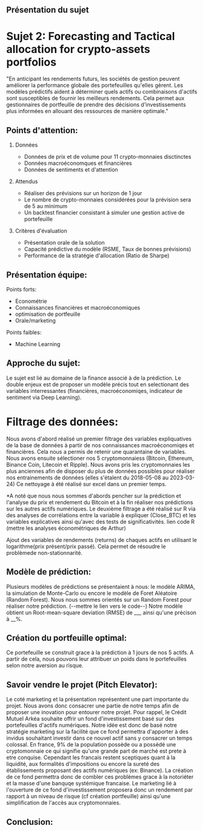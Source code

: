 ## Présentation du sujet
# Sujet 2: Forecasting and Tactical allocation for crypto-assets portfolios

"En anticipant les rendements futurs, les sociétés de gestion peuvent améliorer la performance globale des portefeuilles qu'elles gèrent.
Les modèles prédictifs aident à déterminer quels actifs ou combinaisons d'actifs sont susceptibles de fournir les meilleurs rendements.
Cela permet aux gestionnaires de portfeuille de prendre des décisions d'investissements plus informées en allouant des ressources de manière optimale."

## Points d'attention:
1. Données
    - Données de prix et de volume pour 11 crypto-monnaies disctinctes
    - Données macroéconomques et financières
    - Données de sentiments et d'attention
   
3. Attendus
    - Réaliser des prévisions sur un horizon de 1 jour
    - Le nombre de crypto-monnaies considérées pour la prévision sera de 5 au minimum
    - Un backtest financier consistant à simuler une gestion active de portefeuille

3. Critères d'évaluation
   - Présentation orale de la solution
   - Capacité prédictive du modèle (RSME, Taux de bonnes prévisions)
   - Performance de la stratégie d'allocation (Ratio de Sharpe)

## Présentation équipe: 
Points forts:
- Econométrie
- Connaissances financières et macroéconomiques
- optimisation de portfeuille
- Orale/marketing

Points faibles:
- Machine Learning

## Approche du sujet:
  Le sujet est lié au domaine de la finance associé à de la prédiction. Le double enjeux est de proposer un modèle précis tout en selectionant des variables interressantes (financières, macroéconomiqes, indicateur de sentiment via Deep Learning).

# Filtrage des données:
Nous avons d'abord réalisé un premier filtrage des variables expliquatives de la base de données à partir de nos connaissances macroéconomiqes et financières.
Cela nous a permis de retenir une quarantaine de variables.
Nous avons ensuite sélectioner nos 5 cryptomonnaiess (Bitcoin, Ethereum, Binance Coin, Litecoin et Ripple). Nous avons pris les cryptomonnaies les plus anciennes afin de disposer du plus de données possibles pour réaliser nos entrainements de données (elles s'étalent du 2018-05-08 au 2023-03-24)
Ce nettoyage à été réalisé sur excel dans un premier temps.

*A noté que nous nous sommes d'abords pencher sur la prédiction et l'analyse du prix et rendement du Bitcoin et à la fin réaliser nos prédictions sur les autres actifs numériques.
Le deuxième filtrage a été réalisé sur R via des analyses de corrélations entre la variable à expliquer (Close_BTC) et les variables explicatives ainsi qu'avec des tests de significativités.
lien code R (mettre les analyses économétriques de Arthur)

Ajout des variables de rendements (returns) de chaques actifs en utilisant le logarithme(prix présent/prix passé). Cela permet de résoudre le problèmede non-stationnarité.

## Modèle de prédiction:
Plusieurs modèles de prédictions se présentaient à nous: le modèle ARIMA, la simulation de Monte-Carlo ou encore le modèle de Foret Aléatoire (Random Forest).
Nous nous sommes orientés sur un Random Forest pour réaliser notre prédiction.
(--mettre le lien vers le code--)
Notre modèle obtient un Root-mean-square deviation (RMSE) de ___ ainsi qu'une précison à __%.

## Création du portfeuille optimal:
  Ce portefeuille se construit grace à la prédiction à 1 jours de nos 5 actifs. A partir de cela, nous pouvons leur attribuer un poids dans le portefeuilles selon notre aversion au risque.

## Savoir vendre le projet (Pitch Elevator):
Le coté marketing et la présentation représentent une part importante du projet. Nous avons donc consacrer une partie de notre temps afin de proposer une inovation pour entourer notre projet. Pour rappel, le Crédit Mutuel Arkéa souhaite offrir un fond d'investissement basé sur des portefeuilles d'actifs numériques. Notre idée est donc de basé notre stratégie marketing sur la facilité que ce fond permettra d'apporter à des invidus souhaitant investir dans ce nouvel actif sans y consacrer un temps colossal. En france, 9% de la population possède ou a possédé une cryptomonnaie ce qui signifie qu'une grande part de marché est prete à etre conquise. Cependant les francais restent sceptiques quant à la liquidité, aux formalités d'impositions ou encore la sureté des établissements proposant des actifs numériques (ex: Binance). La création de ce fond permettra donc de combler ces problèmes grace à la notoriéter et la masse d'une banquqe systémique francaise.
Le marketing lié à l'ouverture de ce fond d'investissement proposera donc un rendement par rapport à un niveau de risque (cf création portfeuille) ainsi qu'une simplification de l'accès aux cryptomonnaies.

## Conclusion:
